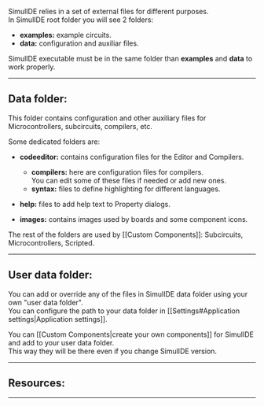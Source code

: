 SimulIDE relies in a set of external files for different purposes.<br>
In SimulIDE root folder you will see 2 folders:<br>

- **examples:** example circuits.<br>
- **data:** configuration and auxiliar files.<br>

SimulIDE executable must be in the same folder than **examples** and **data** to work properly.<br>

---

## Data folder:

This folder contains configuration and other auxiliary files for Microcontrollers, subcircuits, compilers, etc.<br>

Some dedicated folders are:<br>

- **codeeditor:** contains configuration files for the Editor and Compilers.<br>
    - **compilers:** here are configuration files for compilers.<br>
       You can edit some of these files if needed or add new ones.<br>
    - **syntax:** files to define highlighting for different languages.<br>

- **help:** files to add help text to Property dialogs.<br>

- **images:** contains images used by boards and some component icons.<br>

The rest of the folders are used by [[Custom Components]]: Subcircuits, Microcontrollers, Scripted.

---

## User data folder:

You can add or override any of the files in SimulIDE data folder using your own "user data folder".<br>
You can configure the path to your data folder in [[Settings#Application settings|Application settings]].

You can [[Custom Components|create your own components]] for SimulIDE and add to your user data folder.<br>
This way they will be there even if you change SimulIDE version.<br>

---

## Resources:

---

